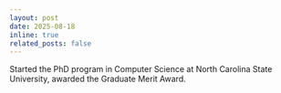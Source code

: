 ```yaml
---
layout: post
date: 2025-08-18
inline: true
related_posts: false
---
```


Started the PhD program in Computer Science at North Carolina State University, awarded the Graduate Merit Award.